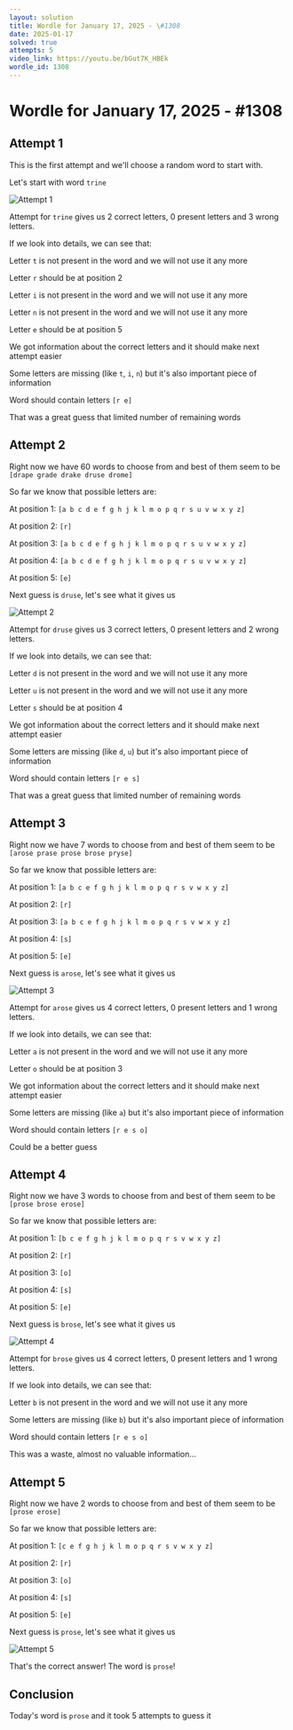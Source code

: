 ```yaml
---
layout: solution
title: Wordle for January 17, 2025 - \#1308
date: 2025-01-17
solved: true
attempts: 5
video_link: https://youtu.be/bGut7K_HBEk
wordle_id: 1308
---
```


# Wordle for January 17, 2025 - \#1308

## Attempt 1

This is the first attempt and we'll choose a random word to start with.

Let's start with word `trine`

![Attempt 1](2025-01-17/attempt-1.png)

Attempt for `trine` gives us 2 correct letters, 0 present letters and 3 wrong letters.

If we look into details, we can see that:

Letter `t` is not present in the word and we will not use it any more

Letter `r` should be at position 2

Letter `i` is not present in the word and we will not use it any more

Letter `n` is not present in the word and we will not use it any more

Letter `e` should be at position 5

We got information about the correct letters and it should make next attempt easier

Some letters are missing (like `t`, `i`, `n`) but it's also important piece of information

Word should contain letters `[r e]`

That was a great guess that limited number of remaining words



## Attempt 2

Right now we have 60 words to choose from and best of them seem to be `[drape grade drake druse drome]`

So far we know that possible letters are:

At position 1: `[a b c d e f g h j k l m o p q r s u v w x y z]`

At position 2: `[r]`

At position 3: `[a b c d e f g h j k l m o p q r s u v w x y z]`

At position 4: `[a b c d e f g h j k l m o p q r s u v w x y z]`

At position 5: `[e]`

Next guess is `druse`, let's see what it gives us

![Attempt 2](2025-01-17/attempt-2.png)

Attempt for `druse` gives us 3 correct letters, 0 present letters and 2 wrong letters.

If we look into details, we can see that:

Letter `d` is not present in the word and we will not use it any more

Letter `u` is not present in the word and we will not use it any more

Letter `s` should be at position 4

We got information about the correct letters and it should make next attempt easier

Some letters are missing (like `d`, `u`) but it's also important piece of information

Word should contain letters `[r e s]`

That was a great guess that limited number of remaining words



## Attempt 3

Right now we have 7 words to choose from and best of them seem to be `[arose prase prose brose pryse]`

So far we know that possible letters are:

At position 1: `[a b c e f g h j k l m o p q r s v w x y z]`

At position 2: `[r]`

At position 3: `[a b c e f g h j k l m o p q r s v w x y z]`

At position 4: `[s]`

At position 5: `[e]`

Next guess is `arose`, let's see what it gives us

![Attempt 3](2025-01-17/attempt-3.png)

Attempt for `arose` gives us 4 correct letters, 0 present letters and 1 wrong letters.

If we look into details, we can see that:

Letter `a` is not present in the word and we will not use it any more

Letter `o` should be at position 3

We got information about the correct letters and it should make next attempt easier

Some letters are missing (like `a`) but it's also important piece of information

Word should contain letters `[r e s o]`

Could be a better guess



## Attempt 4

Right now we have 3 words to choose from and best of them seem to be `[prose brose erose]`

So far we know that possible letters are:

At position 1: `[b c e f g h j k l m o p q r s v w x y z]`

At position 2: `[r]`

At position 3: `[o]`

At position 4: `[s]`

At position 5: `[e]`

Next guess is `brose`, let's see what it gives us

![Attempt 4](2025-01-17/attempt-4.png)

Attempt for `brose` gives us 4 correct letters, 0 present letters and 1 wrong letters.

If we look into details, we can see that:

Letter `b` is not present in the word and we will not use it any more

Some letters are missing (like `b`) but it's also important piece of information

Word should contain letters `[r e s o]`

This was a waste, almost no valuable information...



## Attempt 5

Right now we have 2 words to choose from and best of them seem to be `[prose erose]`

So far we know that possible letters are:

At position 1: `[c e f g h j k l m o p q r s v w x y z]`

At position 2: `[r]`

At position 3: `[o]`

At position 4: `[s]`

At position 5: `[e]`

Next guess is `prose`, let's see what it gives us

![Attempt 5](2025-01-17/attempt-5.png)

That's the correct answer! The word is `prose`!

## Conclusion

Today's word is `prose` and it took 5 attempts to guess it

